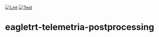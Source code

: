 [![Lint](https://github.com/eagletrt/eagletrt-telemetria-postprocessing/actions/workflows/lint.yml/badge.svg)](https://github.com/eagletrt/eagletrt-telemetria-postprocessing/actions/workflows/lint.yml)
[![Test](https://github.com/eagletrt/eagletrt-telemetria-postprocessing/actions/workflows/test.yml/badge.svg)](https://github.com/eagletrt/eagletrt-telemetria-postprocessing/actions/workflows/test.yml)
# eagletrt-telemetria-postprocessing

